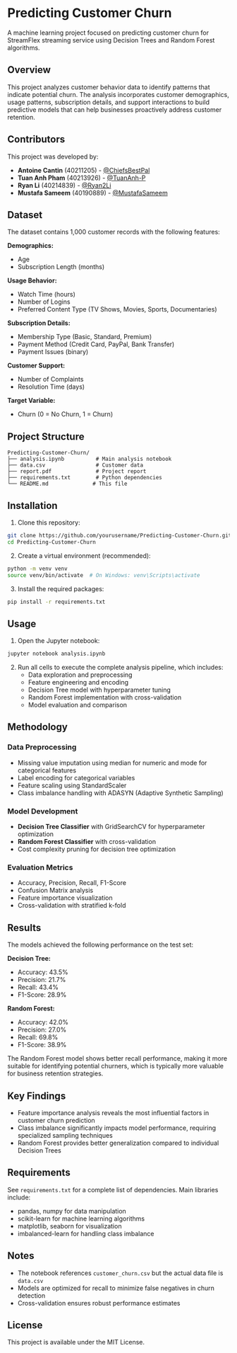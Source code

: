 # Predicting Customer Churn

A machine learning project focused on predicting customer churn for StreamFlex streaming service using Decision Trees and Random Forest algorithms.

## Overview

This project analyzes customer behavior data to identify patterns that indicate potential churn. The analysis incorporates customer demographics, usage patterns, subscription details, and support interactions to build predictive models that can help businesses proactively address customer retention.

## Contributors

This project was developed by:

- **Antoine Cantin** (40211205) - [@ChiefsBestPal](https://github.com/ChiefsBestPal)
- **Tuan Anh Pham** (40213926) - [@TuanAnh-P](https://github.com/TuanAnh-P)
- **Ryan Li** (40214839) - [@Ryan2Li](https://github.com/Ryan2Li)
- **Mustafa Sameem** (40190889) - [@MustafaSameem](https://github.com/MustafaSameem)

## Dataset

The dataset contains 1,000 customer records with the following features:

**Demographics:**

- Age
- Subscription Length (months)

**Usage Behavior:**

- Watch Time (hours)
- Number of Logins
- Preferred Content Type (TV Shows, Movies, Sports, Documentaries)

**Subscription Details:**

- Membership Type (Basic, Standard, Premium)
- Payment Method (Credit Card, PayPal, Bank Transfer)
- Payment Issues (binary)

**Customer Support:**

- Number of Complaints
- Resolution Time (days)

**Target Variable:**

- Churn (0 = No Churn, 1 = Churn)

## Project Structure

```
Predicting-Customer-Churn/
├── analysis.ipynb          # Main analysis notebook
├── data.csv                # Customer data
├── report.pdf              # Project report
├── requirements.txt        # Python dependencies
└── README.md              # This file
```

## Installation

1. Clone this repository:

```bash
git clone https://github.com/yourusername/Predicting-Customer-Churn.git
cd Predicting-Customer-Churn
```

2. Create a virtual environment (recommended):

```bash
python -m venv venv
source venv/bin/activate  # On Windows: venv\Scripts\activate
```

3. Install the required packages:

```bash
pip install -r requirements.txt
```

## Usage

1. Open the Jupyter notebook:

```bash
jupyter notebook analysis.ipynb
```

2. Run all cells to execute the complete analysis pipeline, which includes:
   - Data exploration and preprocessing
   - Feature engineering and encoding
   - Decision Tree model with hyperparameter tuning
   - Random Forest implementation with cross-validation
   - Model evaluation and comparison

## Methodology

### Data Preprocessing

- Missing value imputation using median for numeric and mode for categorical features
- Label encoding for categorical variables
- Feature scaling using StandardScaler
- Class imbalance handling with ADASYN (Adaptive Synthetic Sampling)

### Model Development

- **Decision Tree Classifier** with GridSearchCV for hyperparameter optimization
- **Random Forest Classifier** with cross-validation
- Cost complexity pruning for decision tree optimization

### Evaluation Metrics

- Accuracy, Precision, Recall, F1-Score
- Confusion Matrix analysis
- Feature importance visualization
- Cross-validation with stratified k-fold

## Results

The models achieved the following performance on the test set:

**Decision Tree:**

- Accuracy: 43.5%
- Precision: 21.7%
- Recall: 43.4%
- F1-Score: 28.9%

**Random Forest:**

- Accuracy: 42.0%
- Precision: 27.0%
- Recall: 69.8%
- F1-Score: 38.9%

The Random Forest model shows better recall performance, making it more suitable for identifying potential churners, which is typically more valuable for business retention strategies.

## Key Findings

- Feature importance analysis reveals the most influential factors in customer churn prediction
- Class imbalance significantly impacts model performance, requiring specialized sampling techniques
- Random Forest provides better generalization compared to individual Decision Trees

## Requirements

See `requirements.txt` for a complete list of dependencies. Main libraries include:

- pandas, numpy for data manipulation
- scikit-learn for machine learning algorithms
- matplotlib, seaborn for visualization
- imbalanced-learn for handling class imbalance

## Notes

- The notebook references `customer_churn.csv` but the actual data file is `data.csv`
- Models are optimized for recall to minimize false negatives in churn detection
- Cross-validation ensures robust performance estimates

## License

This project is available under the MIT License.

